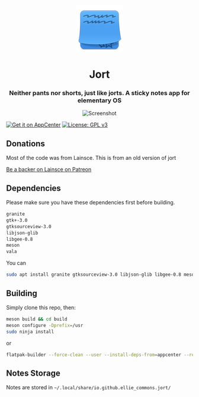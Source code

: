 
<div align="center">
  <span align="center"> <img width="128" height="128" class="center" src="data/icons/128.svg" alt="Jort icon - a sticky note"></span>
  <h1 align="center">Jort</h1>
  <h3 align="center">Neither pants nor shorts, just like jorts. A sticky notes app for elementary OS</h3>
</div>

<p align="center">
  <img src="https://github.com/ellie-commons/jort/blob/main/data/icon.png?raw=true" alt="Screenshot">
</p>



[![Get it on AppCenter](https://appcenter.elementary.io/badge.svg)](https://appcenter.elementary.io/io.github.ellie_commons.jort)
[![License: GPL v3](https://img.shields.io/badge/License-GPL%20v3-blue.svg)](http://www.gnu.org/licenses/gpl-3.0)

## Donations

Most of the code was from Lainsce. This is from an old version of jort

[Be a backer on Lainsce on Patreon](https://www.patreon.com/lainsce)

## Dependencies

Please make sure you have these dependencies first before building.

```bash
granite
gtk+-3.0
gtksourceview-3.0
libjson-glib
libgee-0.8
meson
vala
```

You can

```bash
sudo apt install granite gtksourceview-3.0 libjson-glib libgee-0.8 meson vala
```

## Building

Simply clone this repo, then:

```bash
meson build && cd build
meson configure -Dprefix=/usr
sudo ninja install
```

or
```bash
flatpak-builder --force-clean --user --install-deps-from=appcenter --repo=repo --install builddir ./io.github ellie_commons.jort.yaml
```

## Notes Storage
Notes are stored in `~/.local/share/io.github.ellie_commons.jort/`
